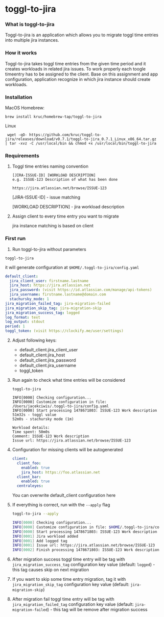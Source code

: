 # toggl-to-jira

### What is toggl-to-jira

Toggl-to-jira is an application which allows you to migrate toggl time entries into multiple jira instances.

### How it works

Toggl-to-jira takes toggl time entries from the given time period and it creates workloads in related jira issues. To work properly each toogle timeentry has to be assigned to the client. Base on this assignment and app configuration, application recognize in which jira instance should create workloads.

### Installation

MacOS Homebrew:

```
brew install kruc/homebrew-tap/toggl-to-jira
```

Linux

```
 wget -qO- https://github.com/kruc/toggl-to-jira/releases/download/v0.7.1/toggl-to-jira_0.7.1_Linux_x86_64.tar.gz | tar -xvz -C /usr/local/bin && chmod +x /usr/local/bin/toggl-to-jira
```

### Requirements

1. Toggl time entries naming convention

    ```
    [JIRA-ISSUE-ID] [WORKLOAD DESCRIPTION]
    e.g. ISSUE-123 Description of what has been done

    https://jira.atlassian.net/browse/ISSUE-123
    ```

    [JIRA-ISSUE-ID] - issue matching

    [WORKLOAD DESCRIPTION] - jira workload description
2. Assign client to every time entry you want to migrate

   jira instance matching is based on client

### First run

1. Run toggl-to-jira without parameters

```
toggl-to-jira
```

it will generate configuration at `$HOME/.toggl-to-jira/config.yaml`

```yaml
default_client:
  jira_client_user: firstname.lastname
  jira_host: https://jira.atlassian.net
  jira_password: (visit https://id.atlassian.com/manage/api-tokens)
  jira_username: firstname.lastname@domain.com
  stachursky_mode: 1
jira_migration_failed_tag: jira-migration-failed
jira_migration_skip_tag: jira-migration-skip
jira_migration_success_tag: logged
log_format: text
log_output: stdout
period: 1
toggl_token: (visit https://clockify.me/user/settings)
```

2. Adjust following keys:
    - default_client.jira_client_user
    - default_client.jira_host
    - default_client.jira_password
    - default_client.jira_username
    - toggl_token

3. Run again to check what time entries will be considered

    ```
    toggl-to-jira

    INFO[0000] Checking configuration...
    INFO[0000] Customize configuration in file: /Users/jacekciwis/.toggl-to-jira/config.yaml
    INFO[0000] Start processing 1478671803: ISSUE-123 Work description
    51m32s - toggl value
    52m0s - stachursky mode (1m)

    Workload details:
    Time spent: 50m0s
    Comment: ISSUE-123 Work description
    Issue url: https://jira.atlassian.net/browse/ISSUE-123
    ```

4. Configuration for missing clients will be autogenerated

    ```yaml
    client:
      client_foo:
        enabled: true
        jira_host: https://foo.atlassian.net
      client_bar:
        enabled: true
      centraleyes:
    ```

    You can overwrite default_client configuration here

5. If everything is correct, run with the `--apply` flag

    ```bash
    toggl-to-jira --apply
    ```

    ```bash
    INFO[0000] Checking configuration...
    INFO[0000] Customize configuration in file: $HOME/.toggl-to-jira/config.yaml
    INFO[0000] Start processing 1478671803: ISSUE-123 Work description
    INFO[0001] Jira workload added
    INFO[0001] Add logged tag
    INFO[0001] Issue url: https://jira.atlassian.net/browse/ISSUE-123
    INFO[0002] Finish processing 1478671803: ISSUE-123 Work description
    ```

6. After migration success toggl time entry will be tag with `jira_migration_success_tag` configuration key value (default: `logged`) - this tag causes skip on next migration
7. If you want to skip some time entry migration, tag it with `jira_migration_skip_tag` configuration key value (default: `jira-migration-skip`)
8. After migration fail toggl time entry will be tag with `jira_migration_failed_tag` configuration key value (default: `jira-migration-failed`) - this tag will be remove after migration success
